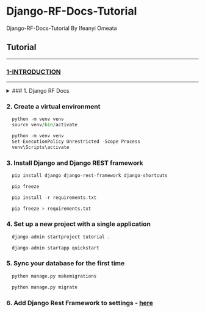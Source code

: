 # Django-RF-Docs-Tutorial

Django-RF-Docs-Tutorial By Ifeanyi Omeata

## Tutorial

---

### [1-INTRODUCTION](#)

---

<details>
  <summary>### 1. Django RF Docs</summary>

### [https://www.django-rest-framework.org/](https://www.django-rest-framework.org/)
</details>




### 2. Create a virtual environment

```python
  python -m venv venv
  source venv/bin/activate

  python -m venv venv
  Set-ExecutionPolicy Unrestricted -Scope Process
  venv\Scripts\activate
```

### 3. Install Django and Django REST framework

```python
  pip install django django-rest-framework django-shortcuts
```
```python
  pip freeze
```
```python
  pip install -r requirements.txt
```
```python
  pip freeze > requirements.txt
```

### 4. Set up a new project with a single application
```python
  django-admin startproject tutorial .
```
```python
  django-admin startapp quickstart
```

### 5. Sync your database for the first time
```python
  python manage.py makemigrations
```
```python
  python manage.py migrate
```

### 6. Add Django Rest Framework to settings - [here](https://github.com/iomeata/Django-API-Tutorial-1/commit/388d9ef90e787e6836b472370251500993521611)
